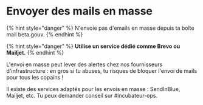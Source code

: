 # Envoyer des mails en masse

{% hint style="danger" %}
N'envoie pas d'emails en masse depuis ta boîte mail beta.gouv.
{% endhint %}

{% hint style="danger" %}
**Utilise un service dédié comme Brevo ou Mailjet.**
{% endhint %}

L'envoi en masse peut lever des alertes chez nos fournisseurs d'infrastructure : en gros si tu abuses, tu risques de bloquer l'envoi de mails pour tous les copains !

Il existe des services adaptés pour les envois en masse : SendInBlue, Mailjet, etc. Tu peux demander conseil sur #incubateur-ops.
